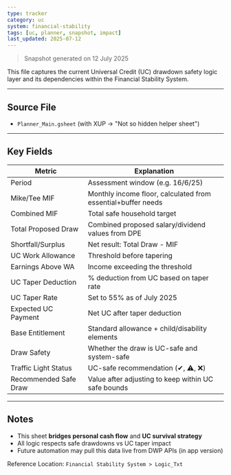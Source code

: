 ```yaml
---
type: tracker
category: uc
system: financial-stability
tags: [uc, planner, snapshot, impact]
last_updated: 2025-07-12
---
```


> Snapshot generated on 12 July 2025

This file captures the current Universal Credit (UC) drawdown safety logic layer and its dependencies within the Financial Stability System.

---

## Source File
- `Planner_Main.gsheet` (with XUP → "Not so hidden helper sheet")

---

## Key Fields
| Metric | Explanation |
|--------|-------------|
| Period | Assessment window (e.g. 16/6/25) |
| Mike/Tee MIF | Monthly income floor, calculated from essential+buffer needs |
| Combined MIF | Total safe household target |
| Total Proposed Draw | Combined proposed salary/dividend values from DPE |
| Shortfall/Surplus | Net result: Total Draw - MIF |
| UC Work Allowance | Threshold before tapering |
| Earnings Above WA | Income exceeding the threshold |
| UC Taper Deduction | % deduction from UC based on taper rate |
| UC Taper Rate | Set to 55% as of July 2025 |
| Expected UC Payment | Net UC after taper deduction |
| Base Entitlement | Standard allowance + child/disability elements |
| Draw Safety | Whether the draw is UC-safe and system-safe |
| Traffic Light Status | UC-safe recommendation (✔, ⚠, ❌) |
| Recommended Safe Draw | Value after adjusting to keep within UC safe bounds |

---

## Notes
- This sheet **bridges personal cash flow** and **UC survival strategy**
- All logic respects safe drawdowns vs UC taper impact
- Future automation may pull this data live from DWP APIs (in app version)

Reference Location: `Financial Stability System > Logic_Txt`
